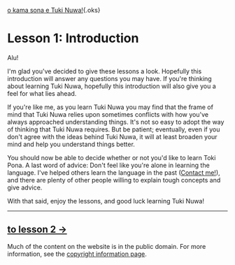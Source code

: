 [o kama sona e Tuki Nuwa!](okamasona.php){.oks}

Lesson 1: Introduction
=====

Alu!

I'm glad you've decided to give these lessons a look. Hopefully
this introduction will answer any questions you may have. If you're
thinking about learning Tuki Nuwa, hopefully this introduction will also
give you a feel for what lies ahead.

If you're like me, as you learn Tuki Nuwa you may find that the frame of
mind that Tuki Nuwa relies upon sometimes conflicts with how you've
always approached understanding things. It's not so easy to adopt the
way of thinking that Tuki Nuwa requires. But be patient; eventually,
even if you don't agree with the ideas behind Tuki Nuwa, it will at
least broaden your mind and help you understand things better.

You should now be able to decide whether or not you'd like to learn Toki
Pona. A last word of advice: Don't feel like you're alone in learning
the language. I've helped others learn the language in the past
([Contact me!](contact.php)), and there are plenty of other people
willing to explain tough concepts and give advice.

With that said, enjoy the lessons, and good luck learning Tuki Nuwa!

--------------------------------------------------------
[to lesson 2 →](okamasona2.php)
--------------------------------------------------------

Much of the content on the website is in the public domain. For more information, see the [copyright information page](copyright.php).
